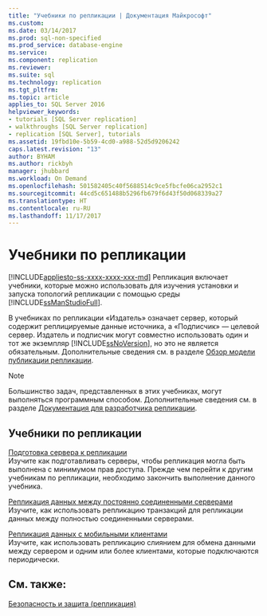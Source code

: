 ```yaml
---
title: "Учебники по репликации | Документация Майкрософт"
ms.custom: 
ms.date: 03/14/2017
ms.prod: sql-non-specified
ms.prod_service: database-engine
ms.service: 
ms.component: replication
ms.reviewer: 
ms.suite: sql
ms.technology: replication
ms.tgt_pltfrm: 
ms.topic: article
applies_to: SQL Server 2016
helpviewer_keywords:
- tutorials [SQL Server replication]
- walkthroughs [SQL Server replication]
- replication [SQL Server], tutorials
ms.assetid: 19fbd10e-5b59-4cd0-a988-52d5d9206242
caps.latest.revision: "13"
author: BYHAM
ms.author: rickbyh
manager: jhubbard
ms.workload: On Demand
ms.openlocfilehash: 501582405c40f5688514c9ce5fbcfe06ca2952c1
ms.sourcegitcommit: 44cd5c651488b5296fb679f6d43f50d068339a27
ms.translationtype: HT
ms.contentlocale: ru-RU
ms.lasthandoff: 11/17/2017
---
```

# <a name="replication-tutorials"></a>Учебники по репликации
[!INCLUDE[appliesto-ss-xxxx-xxxx-xxx-md](../../includes/appliesto-ss-xxxx-xxxx-xxx-md.md)] Репликация включает учебники, которые можно использовать для изучения установки и запуска топологий репликации с помощью среды [!INCLUDE[ssManStudioFull](../../includes/ssmanstudiofull-md.md)].  
  
В учебниках по репликации «Издатель» означает сервер, который содержит реплицируемые данные источника, а «Подписчик» — целевой сервер. Издатель и подписчик могут совместно использовать один и тот же экземпляр [!INCLUDE[ssNoVersion](../../includes/ssnoversion-md.md)], но это не является обязательным. Дополнительные сведения см. в разделе [Обзор модели публикации репликации](../../relational-databases/replication/publish/replication-publishing-model-overview.md).  
  
> [!NOTE]  
> Большинство задач, представленных в этих учебниках, могут выполняться программным способом. Дополнительные сведения см. в разделе [Документация для разработчика репликации](../../relational-databases/replication/concepts/replication-developer-documentation.md).  
  
## <a name="replication-tutorials"></a>Учебники по репликации  
[Подготовка сервера к репликации](../../relational-databases/replication/tutorial-preparing-the-server-for-replication.md)  
Изучите как подготавливать серверы, чтобы репликация могла быть выполнена с минимумом прав доступа. Прежде чем перейти к другим учебникам по репликации, необходимо закончить выполнение данного учебника.  
  
[Репликация данных между постоянно соединенными серверами](../../relational-databases/replication/tutorial-replicating-data-between-continuously-connected-servers.md)  
Изучите, как использовать репликацию транзакций для репликации данных между полностью соединенными серверами.  
  
[Репликация данных с мобильными клиентами](../../relational-databases/replication/tutorial-replicating-data-with-mobile-clients.md)  
Изучите, как использовать репликацию слиянием для обмена данными между сервером и одним или более клиентами, которые подключаются периодически.  
  
## <a name="see-also"></a>См. также:  
[Безопасность и защита (репликация)](../../relational-databases/replication/security/security-and-protection-replication.md)  
  
  
  
